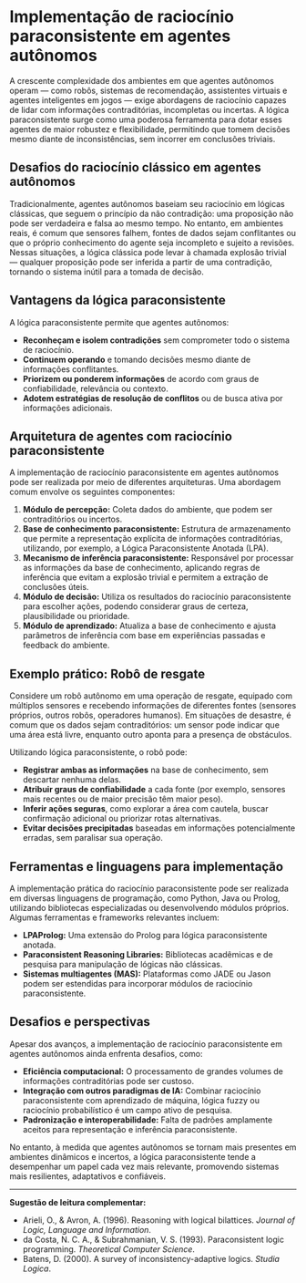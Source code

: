 
# Implementação de raciocínio paraconsistente em agentes autônomos

A crescente complexidade dos ambientes em que agentes autônomos operam — como robôs, sistemas de recomendação, assistentes virtuais e agentes inteligentes em jogos — exige abordagens de raciocínio capazes de lidar com informações contraditórias, incompletas ou incertas. A lógica paraconsistente surge como uma poderosa ferramenta para dotar esses agentes de maior robustez e flexibilidade, permitindo que tomem decisões mesmo diante de inconsistências, sem incorrer em conclusões triviais.

## Desafios do raciocínio clássico em agentes autônomos

Tradicionalmente, agentes autônomos baseiam seu raciocínio em lógicas clássicas, que seguem o princípio da não contradição: uma proposição não pode ser verdadeira e falsa ao mesmo tempo. No entanto, em ambientes reais, é comum que sensores falhem, fontes de dados sejam conflitantes ou que o próprio conhecimento do agente seja incompleto e sujeito a revisões. Nessas situações, a lógica clássica pode levar à chamada explosão trivial — qualquer proposição pode ser inferida a partir de uma contradição, tornando o sistema inútil para a tomada de decisão.

## Vantagens da lógica paraconsistente

A lógica paraconsistente permite que agentes autônomos:

- **Reconheçam e isolem contradições** sem comprometer todo o sistema de raciocínio.
- **Continuem operando** e tomando decisões mesmo diante de informações conflitantes.
- **Priorizem ou ponderem informações** de acordo com graus de confiabilidade, relevância ou contexto.
- **Adotem estratégias de resolução de conflitos** ou de busca ativa por informações adicionais.

## Arquitetura de agentes com raciocínio paraconsistente

A implementação de raciocínio paraconsistente em agentes autônomos pode ser realizada por meio de diferentes arquiteturas. Uma abordagem comum envolve os seguintes componentes:

1. **Módulo de percepção:** Coleta dados do ambiente, que podem ser contraditórios ou incertos.
2. **Base de conhecimento paraconsistente:** Estrutura de armazenamento que permite a representação explícita de informações contraditórias, utilizando, por exemplo, a Lógica Paraconsistente Anotada (LPA).
3. **Mecanismo de inferência paraconsistente:** Responsável por processar as informações da base de conhecimento, aplicando regras de inferência que evitam a explosão trivial e permitem a extração de conclusões úteis.
4. **Módulo de decisão:** Utiliza os resultados do raciocínio paraconsistente para escolher ações, podendo considerar graus de certeza, plausibilidade ou prioridade.
5. **Módulo de aprendizado:** Atualiza a base de conhecimento e ajusta parâmetros de inferência com base em experiências passadas e feedback do ambiente.

## Exemplo prático: Robô de resgate

Considere um robô autônomo em uma operação de resgate, equipado com múltiplos sensores e recebendo informações de diferentes fontes (sensores próprios, outros robôs, operadores humanos). Em situações de desastre, é comum que os dados sejam contraditórios: um sensor pode indicar que uma área está livre, enquanto outro aponta para a presença de obstáculos.

Utilizando lógica paraconsistente, o robô pode:

- **Registrar ambas as informações** na base de conhecimento, sem descartar nenhuma delas.
- **Atribuir graus de confiabilidade** a cada fonte (por exemplo, sensores mais recentes ou de maior precisão têm maior peso).
- **Inferir ações seguras**, como explorar a área com cautela, buscar confirmação adicional ou priorizar rotas alternativas.
- **Evitar decisões precipitadas** baseadas em informações potencialmente erradas, sem paralisar sua operação.

## Ferramentas e linguagens para implementação

A implementação prática do raciocínio paraconsistente pode ser realizada em diversas linguagens de programação, como Python, Java ou Prolog, utilizando bibliotecas especializadas ou desenvolvendo módulos próprios. Algumas ferramentas e frameworks relevantes incluem:

- **LPAProlog:** Uma extensão do Prolog para lógica paraconsistente anotada.
- **Paraconsistent Reasoning Libraries:** Bibliotecas acadêmicas e de pesquisa para manipulação de lógicas não clássicas.
- **Sistemas multiagentes (MAS):** Plataformas como JADE ou Jason podem ser estendidas para incorporar módulos de raciocínio paraconsistente.

## Desafios e perspectivas

Apesar dos avanços, a implementação de raciocínio paraconsistente em agentes autônomos ainda enfrenta desafios, como:

- **Eficiência computacional:** O processamento de grandes volumes de informações contraditórias pode ser custoso.
- **Integração com outros paradigmas de IA:** Combinar raciocínio paraconsistente com aprendizado de máquina, lógica fuzzy ou raciocínio probabilístico é um campo ativo de pesquisa.
- **Padronização e interoperabilidade:** Falta de padrões amplamente aceitos para representação e inferência paraconsistente.

No entanto, à medida que agentes autônomos se tornam mais presentes em ambientes dinâmicos e incertos, a lógica paraconsistente tende a desempenhar um papel cada vez mais relevante, promovendo sistemas mais resilientes, adaptativos e confiáveis.

---

**Sugestão de leitura complementar:**
- Arieli, O., & Avron, A. (1996). Reasoning with logical bilattices. *Journal of Logic, Language and Information*.
- da Costa, N. C. A., & Subrahmanian, V. S. (1993). Paraconsistent logic programming. *Theoretical Computer Science*.
- Batens, D. (2000). A survey of inconsistency-adaptive logics. *Studia Logica*.

```
